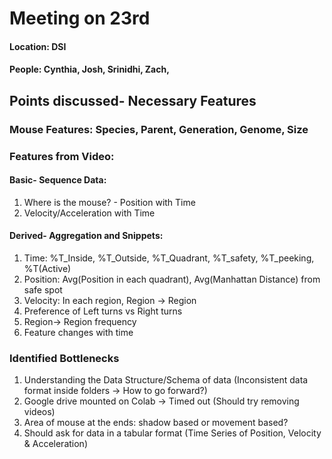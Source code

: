 # Meeting on 23rd

#### Location: DSI
#### People: Cynthia, Josh, Srinidhi, Zach, 

## Points discussed- Necessary Features

### Mouse Features: Species, Parent, Generation, Genome, Size

### Features from Video:

#### Basic- Sequence Data:

1. Where is the mouse? - Position with Time
2. Velocity/Acceleration with Time

#### Derived- Aggregation and Snippets:

1. Time: %T_Inside, %T_Outside, %T_Quadrant, %T_safety, %T_peeking, %T(Active)
2. Position: Avg(Position in each quadrant), Avg(Manhattan Distance) from safe spot
3. Velocity: In each region, Region -> Region
4. Preference of Left turns vs Right turns
5. Region-> Region frequency
6. Feature changes with time

### Identified Bottlenecks

1. Understanding the Data Structure/Schema of data (Inconsistent data format inside folders ->  How to go forward?)
2. Google drive mounted on Colab -> Timed out (Should try removing videos)
3. Area of mouse at the ends: shadow based or movement based?
4. Should ask for data in a tabular format (Time Series of Position, Velocity & Acceleration)
